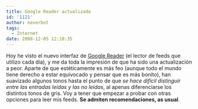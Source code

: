 ```yaml
---
title: Google Reader actualizado
id: '1121'
author: neverbot
tags:
  - Internet
date: 2008-12-05 12:10:35
---
```


Hoy he visto el nuevo interfaz de [Google Reader](http://www.google.com/reader/) (el lector de feeds que utilizo cada día), y me da toda la impresión de que ha sido una actualización a peor. Aparte de que estéticamente es más feo (aunque todo el mundo tiene derecho a estar equivocado y pensar que es más bonito), han suavizado algunos tonos hasta el punto de que _se hace difícil distinguir entre las entradas leídas y las no leídas_, al apenas diferenciarse los distintos tonos de gris. Voy a tener que empezar a probar con otras opciones para leer mis feeds. **Se admiten recomendaciones, as usual**.
